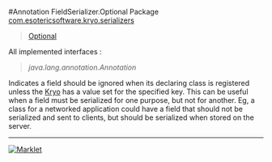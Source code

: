 #Annotation FieldSerializer.Optional
Package [com.esotericsoftware.kryo.serializers](README.md)<br>

> [Optional](Optional.md)

All implemented interfaces :
> *java.lang.annotation.Annotation*

Indicates a field should be ignored when its declaring class is registered unless the [Kryo](../Kryo.md) has
 a value set for the specified key. This can be useful when a field must be serialized for one purpose, but not for another.
 Eg, a class for a networked application could have a field that should not be serialized and sent to clients, but should be
 serialized when stored on the server.

---

[![Marklet](https://img.shields.io/badge/Generated%20by-Marklet-green.svg)](https://github.com/Faylixe/marklet)